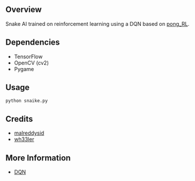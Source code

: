 ## Overview
Snake AI trained on reinforcement learning using a DQN based on [pong_RL](https://github.com/wh33ler/QNet_Pong).
## Dependencies


* TensorFlow
* OpenCV (cv2)
* Pygame

## Usage 

```
python snaike.py
```

## Credits

* [malreddysid](https://github.com/malreddysid)
* [wh33ler](https://github.com/wh33ler)

## More Information

* [DQN](https://www.cs.toronto.edu/~vmnih/docs/dqn.pdf)
